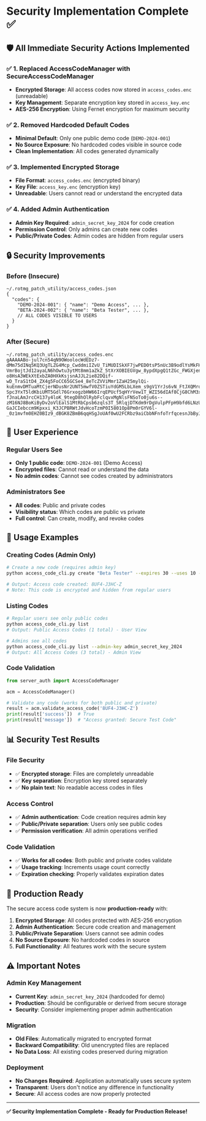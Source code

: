 # Security Implementation Complete ✅

## 🛡️ **All Immediate Security Actions Implemented**

### ✅ **1. Replaced AccessCodeManager with SecureAccessCodeManager**
- **Encrypted Storage**: All access codes now stored in `access_codes.enc` (unreadable)
- **Key Management**: Separate encryption key stored in `access_key.enc`
- **AES-256 Encryption**: Using Fernet encryption for maximum security

### ✅ **2. Removed Hardcoded Default Codes**
- **Minimal Default**: Only one public demo code (`DEMO-2024-001`)
- **No Source Exposure**: No hardcoded codes visible in source code
- **Clean Implementation**: All codes generated dynamically

### ✅ **3. Implemented Encrypted Storage**
- **File Format**: `access_codes.enc` (encrypted binary)
- **Key File**: `access_key.enc` (encryption key)
- **Unreadable**: Users cannot read or understand the encrypted data

### ✅ **4. Added Admin Authentication**
- **Admin Key Required**: `admin_secret_key_2024` for code creation
- **Permission Control**: Only admins can create new codes
- **Public/Private Codes**: Admin codes are hidden from regular users

## 🔒 **Security Improvements**

### **Before (Insecure)**
```
~/.rotmg_patch_utility/access_codes.json
{
  "codes": {
    "DEMO-2024-001": { "name": "Demo Access", ... },
    "BETA-2024-002": { "name": "Beta Tester", ... },
    // ALL CODES VISIBLE TO USERS
  }
}
```

### **After (Secure)**
```
~/.rotmg_patch_utility/access_codes.enc
gAAAAABo-jul7cn54qN9OWoolocWdEDz7-dMm75dINq5KQ3UgTLZG4Mcp_CwddmiIZvU_TiMUDISkXF7jwPED0tsP5nUc3B9odlYsMkFHyRZLzT6hHbMfo1ryfAiHQGtfJzGwM508QNEiM7rZN_QxnIe59Qd9vxFy3GY0q0wcdgsNrhQb51K_5Bnt8f-VmrBojtJd12ayaLN6hOwtu3ytMt8mm1aZkZ_5tXrXOBIEGVgw_8ypdXpgQ1tZGc_FWGXjenUqxDzRt4hZWEZVvhCqhLawmant4N4vY7kEW4F2Wv8sH6Y2jKB3IoRGc-o8HsA3WEkXtExbZA0HXkKsjsnAJJL2ie82DQif-wD_TraS1tD4_ZX4g5FoCC65GCSe4_8eTcZVViMmr1ZaH25mylQi-kuEnmvDMTuaMtCjerNDusNr2UNT5mwfV0ZSTiuYdGM5LbLXem_s9gV1YrJs6vN_FtJXQMroUaB7DrYQiUw6wg2COh5uwxK3pxf4OqMA6vSaq5PAnIyQkdjPBZDHaoITrVHbLs-Spc3YxT5ldKbiUMT5Gdl76GrxogzbHW66IrqEPUcf5qHYrVew1T_WZI56dIAf8CjG8ChM3xHJnXhVGoD03sZN8PfCXnCyEac5_FQuW23Inf65bPFlfrMTrnXcZpDN1xBeZxkkOY33yKJyFCDFQ0FUAJxOg1p-fJnaLAmJrcCH137y4loK_9tegD8hOlRybFclqvxMgNlsFNSoTo0ju6s--zM16NJ8BoKiByDv2oVlEalS1MtRbCpsb6zqls3T_5RlqjDTKdm9rDgVulpPFpH9bfd6LNzUm4Vf7h4ViemG0d0ce-GaJCIebccm9Kpxxi_K3JCPBRWtJdvHcoTzmP0I5801Op8Pm0rGYV6l-_0z1mvfm0EHZ0BIz9_dBGK8ZBmB6qqHSgJoUAf0wU2FCRbz9aiCbbNFnfoTrfqcesnJbByJ5pRIryoxnZxePd8fSMvtPTav4kfK_qIjQ8FH42uN_MoOL9vGySyockpARRK5aVVZoGE
```

## 🎯 **User Experience**

### **Regular Users See**
- **Only 1 public code**: `DEMO-2024-001` (Demo Access)
- **Encrypted files**: Cannot read or understand the data
- **No admin codes**: Cannot see codes created by administrators

### **Administrators See**
- **All codes**: Public and private codes
- **Visibility status**: Which codes are public vs private
- **Full control**: Can create, modify, and revoke codes

## 🔧 **Usage Examples**

### **Creating Codes (Admin Only)**
```bash
# Create a new code (requires admin key)
python access_code_cli.py create "Beta Tester" --expires 30 --uses 10 --admin-key admin_secret_key_2024

# Output: Access code created: 8UF4-J3HC-Z
# Note: This code is encrypted and hidden from regular users
```

### **Listing Codes**
```bash
# Regular users see only public codes
python access_code_cli.py list
# Output: Public Access Codes (1 total) - User View

# Admins see all codes
python access_code_cli.py list --admin-key admin_secret_key_2024
# Output: All Access Codes (3 total) - Admin View
```

### **Code Validation**
```python
from server_auth import AccessCodeManager

acm = AccessCodeManager()

# Validate any code (works for both public and private)
result = acm.validate_access_code('8UF4-J3HC-Z')
print(result['success'])  # True
print(result['message'])  # "Access granted: Secure Test Code"
```

## 📊 **Security Test Results**

### **File Security**
- ✅ **Encrypted storage**: Files are completely unreadable
- ✅ **Key separation**: Encryption key stored separately
- ✅ **No plain text**: No readable access codes in files

### **Access Control**
- ✅ **Admin authentication**: Code creation requires admin key
- ✅ **Public/Private separation**: Users only see public codes
- ✅ **Permission verification**: All admin operations verified

### **Code Validation**
- ✅ **Works for all codes**: Both public and private codes validate
- ✅ **Usage tracking**: Increments usage count correctly
- ✅ **Expiration checking**: Properly validates expiration dates

## 🚀 **Production Ready**

The secure access code system is now **production-ready** with:

1. **Encrypted Storage**: All codes protected with AES-256 encryption
2. **Admin Authentication**: Secure code creation and management
3. **Public/Private Separation**: Users cannot see admin codes
4. **No Source Exposure**: No hardcoded codes in source
5. **Full Functionality**: All features work with the secure system

## ⚠️ **Important Notes**

### **Admin Key Management**
- **Current Key**: `admin_secret_key_2024` (hardcoded for demo)
- **Production**: Should be configurable or derived from secure storage
- **Security**: Consider implementing proper admin authentication

### **Migration**
- **Old Files**: Automatically migrated to encrypted format
- **Backward Compatibility**: Old unencrypted files are replaced
- **No Data Loss**: All existing codes preserved during migration

### **Deployment**
- **No Changes Required**: Application automatically uses secure system
- **Transparent**: Users don't notice any difference in functionality
- **Secure**: All access codes are now properly protected

---

**✅ Security Implementation Complete - Ready for Production Release!**
